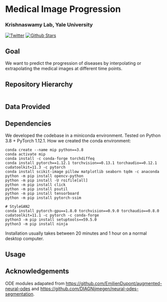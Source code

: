# Medical Image Progression
### Krishnaswamy Lab, Yale University
[![Twitter](https://img.shields.io/twitter/follow/KrishnaswamyLab.svg?style=social&label=Follow)](https://twitter.com/KrishnaswamyLab)
[![Github Stars](https://img.shields.io/github/stars/ChenLiu-1996/MedicalImageProgression.svg?style=social&label=Stars)](https://github.com/ChenLiu-1996/MedicalImageProgression/)

## Goal
We want to predict the progression of diseases by interpolating or extrapolating the medical images at different time points.

## Repository Hierarchy
```
```

## Data Provided

## Dependencies
We developed the codebase in a miniconda environment.
Tested on Python 3.8 + PyTorch 1.12.1.
How we created the conda environment:
```
conda create --name mip python==3.8
conda activate mip
conda install -c conda-forge torchdiffeq
conda install pytorch==1.12.1 torchvision==0.13.1 torchaudio==0.12.1 cudatoolkit=11.3 -c pytorch
conda install scikit-image pillow matplotlib seaborn tqdm -c anaconda
python -m pip install opencv-python
python -m pip install -U roifile[all]
python -m pip install click
python -m pip install psutil
python -m pip install tensorboard
python -m pip install pytorch-ssim

# StyleGAN2
conda install pytorch-gpu==1.8.0 torchvision==0.9.0 torchaudio==0.8.0 cudatoolkit=11.1 -c pytorch -c conda-forge
python3 -m pip install setuptools==59.5.0
python3 -m pip install ninja
```
<!-- pip install torch==1.11.0+cu113 torchvision==0.12.0+cu113 torchaudio==0.11.0 --extra-index-url https://download.pytorch.org/whl/cu113 -->
Installation usually takes between 20 minutes and 1 hour on a normal desktop computer.

## Usage


## Acknowledgements
ODE modules adapated from https://github.com/EmilienDupont/augmented-neural-odes and https://github.com/DIAGNijmegen/neural-odes-segmentation.
